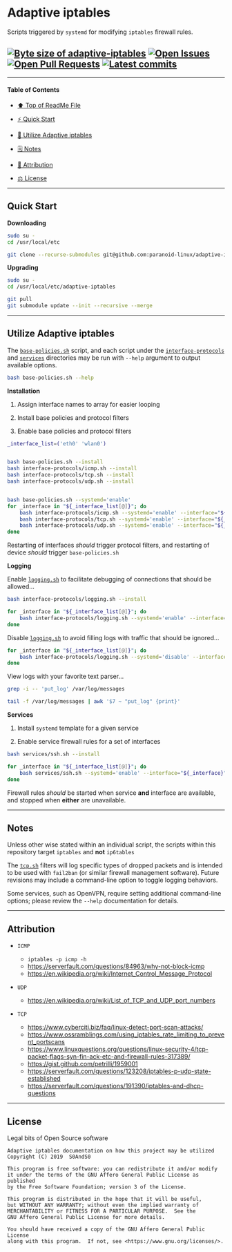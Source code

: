 # Adaptive iptables
[heading__title]:
  #adaptive-iptables
  "&#x2B06; Top of ReadMe File"


Scripts triggered by `systemd` for modifying `iptables` firewall rules.


## [![Byte size of adaptive-iptables][badge__master__adaptive_iptables__source_code]][adaptive_iptables__master__source_code] [![Open Issues][badge__issues__adaptive_iptables]][issues__adaptive_iptables] [![Open Pull Requests][badge__pull_requests__adaptive_iptables]][pull_requests__adaptive_iptables] [![Latest commits][badge__commits__adaptive_iptables__master]][commits__adaptive_iptables__master]



------


#### Table of Contents


- [:arrow_up: Top of ReadMe File][heading__title]

- [:zap: Quick Start][heading__quick_start]

- [:shell: Utilize Adaptive iptables][heading__utilize]

- [&#x1F5D2; Notes][heading__notes]

- [:card_index: Attribution][heading__attribution]

- [&#x2696; License][heading__license]


------



## Quick Start
[heading__quick_start]:
  #quick-start
  "&#9889; Perhaps as easy as one, 2.0,..."


**Downloading**


```Bash
sudo su -
cd /usr/local/etc

git clone --recurse-submodules git@github.com:paranoid-linux/adaptive-iptables.git
```


**Upgrading**


```Bash
sudo su -
cd /usr/local/etc/adaptive-iptables

git pull
git submodule update --init --recursive --merge
```

___


## Utilize Adaptive iptables
[heading__utilize]:
  #utilize-adaptive-iptables
  "&#x1F41A; How to make use of this repository on most Linux systems"


The [`base-policies.sh`][source__adaptive_iptables__base_policies] script, and each script under the [`interface-protocols`][source__adaptive_iptables__interface_protocols] and [`services`][source__adaptive_iptables__services] directories may be run with `--help` argument to output available options.


```Bash
bash base-policies.sh --help
```


**Installation**


1. Assign interface names to array for easier looping

2. Install base policies and protocol filters

3. Enable base policies and protocol filters


```Bash
_interface_list=('eth0' 'wlan0')


bash base-policies.sh --install
bash interface-protocols/icmp.sh --install
bash interface-protocols/tcp.sh --install
bash interface-protocols/udp.sh --install


bash base-policies.sh --systemd='enable'
for _interface in "${_interface_list[@]}"; do
    bash interface-protocols/icmp.sh --systemd='enable' --interface="${_interface}"
    bash interface-protocols/tcp.sh --systemd='enable' --interface="${_interface}"
    bash interface-protocols/udp.sh --systemd='enable' --interface="${_interface}"
done
```


Restarting of interfaces _should_ trigger protocol filters, and restarting of device _should_ trigger `base-policies.sh`


**Logging**


Enable [`logging.sh`][source__adaptive_iptables__logging] to facilitate debugging of connections that should be allowed...


```Bash
bash interface-protocols/logging.sh --install

for _interface in "${_interface_list[@]}"; do
    bash interface-protocols/logging.sh --systemd='enable' --interface="${_interface}"
done
```


Disable [`logging.sh`][source__adaptive_iptables__logging] to avoid filling logs with traffic that should be ignored...


```Bash
for _interface in "${_interface_list[@]}"; do
    bash interface-protocols/logging.sh --systemd='disable' --interface="${_interface}"
done
```


View logs with your favorite text parser...


```Bash
grep -i -- 'put_log' /var/log/messages

tail -f /var/log/messages | awk '$7 ~ "put_log" {print}'
```


**Services**


1. Install `systemd` template for a given service

2. Enable service firewall rules for a set of interfaces


```Bash
bash services/ssh.sh --install

for _interface in "${_interface_list[@]}"; do
    bash services/ssh.sh --systemd='enable' --interface="${_interface}"
done
```


Firewall rules _should_ be started when service **and** interface are available, and stopped when **either** are unavailable.


___


## Notes
[heading__notes]:
  #notes
  "&#x1F5D2; Additional resources and things to keep in mind when developing"


Unless other wise stated within an individual script, the scripts within this repository target `iptables` and **not** `ip6tables`


The [`tcp.sh`][source__adaptive_iptables__tcp] filters will log specific types of dropped packets and is intended to be used with `fail2ban` (or similar firewall management software). Future revisions may include a command-line option to toggle logging behaviors.


Some services, such as OpenVPN, require setting additional command-line options; please review the `--help` documentation for details.


___


## Attribution
[heading__attribution]:
  #attribution
  "&#x1F4C7; Resources that where helpful in building this project so far."


- `ICMP`

  - `iptables -p icmp -h`
  -  https://serverfault.com/questions/84963/why-not-block-icmp
  - https://en.wikipedia.org/wiki/Internet_Control_Message_Protocol

- `UDP`

  - https://en.wikipedia.org/wiki/List_of_TCP_and_UDP_port_numbers

- `TCP`

  - https://www.cyberciti.biz/faq/linux-detect-port-scan-attacks/
  - https://www.ossramblings.com/using_iptables_rate_limiting_to_prevent_portscans
  - https://www.linuxquestions.org/questions/linux-security-4/tcp-packet-flags-syn-fin-ack-etc-and-firewall-rules-317389/
  - https://gist.github.com/petrilli/1959001
  - https://serverfault.com/questions/123208/iptables-p-udp-state-established
  - https://serverfault.com/questions/191390/iptables-and-dhcp-questions


___


## License
[heading__license]:
  #license
  "&#x2696; Legal bits of Open Source software"


Legal bits of Open Source software


```
Adaptive iptables documentation on how this project may be utilized
Copyright (C) 2019  S0AndS0

This program is free software: you can redistribute it and/or modify
it under the terms of the GNU Affero General Public License as published
by the Free Software Foundation; version 3 of the License.

This program is distributed in the hope that it will be useful,
but WITHOUT ANY WARRANTY; without even the implied warranty of
MERCHANTABILITY or FITNESS FOR A PARTICULAR PURPOSE.  See the
GNU Affero General Public License for more details.

You should have received a copy of the GNU Affero General Public License
along with this program.  If not, see <https://www.gnu.org/licenses/>.
```



[badge__commits__adaptive_iptables__master]:
  https://img.shields.io/github/last-commit/paranoid-linux/adaptive-iptables/master.svg

[commits__adaptive_iptables__master]:
  https://github.com/paranoid-linux/adaptive-iptables/commits/master
  "&#x1F4DD; History of changes on this branch"


[adaptive_iptables__community]:
  https://github.com/paranoid-linux/adaptive-iptables/community
  "&#x1F331; Dedicated to functioning code"


[badge__issues__adaptive_iptables]:
  https://img.shields.io/github/issues/paranoid-linux/adaptive-iptables.svg

[issues__adaptive_iptables]:
  https://github.com/paranoid-linux/adaptive-iptables/issues
  "&#x2622; Search for and _bump_ existing issues or open new issues for project maintainer to address."


[badge__pull_requests__adaptive_iptables]:
  https://img.shields.io/github/issues-pr/paranoid-linux/adaptive-iptables.svg

[pull_requests__adaptive_iptables]:
  https://github.com/paranoid-linux/adaptive-iptables/pulls
  "&#x1F3D7; Pull Request friendly, though please check the Community guidelines"


[badge__master__adaptive_iptables__source_code]:
  https://img.shields.io/github/repo-size/paranoid-linux/adaptive-iptables

[adaptive_iptables__master__source_code]:
  https://github.com/paranoid-linux/adaptive-iptables
  "&#x2328; Project source code!"


[source__adaptive_iptables__base_policies]:
  https://github.com/paranoid-linux/adaptive-iptables/blob/master/base-policies.sh


[source__adaptive_iptables__interface_protocols]:
  https://github.com/paranoid-linux/adaptive-iptables/tree/master/interface-protocols

[source__adaptive_iptables__icmp]:
  https://github.com/paranoid-linux/adaptive-iptables/blob/master/interface-protocols/icmp.sh

[source__adaptive_iptables__logging]:
  https://github.com/paranoid-linux/adaptive-iptables/blob/master/interface-protocols/logging.sh

[source__adaptive_iptables__tcp]:
  https://github.com/paranoid-linux/adaptive-iptables/blob/master/interface-protocols/tcp.sh

[source__adaptive_iptables__udp]:
  https://github.com/paranoid-linux/adaptive-iptables/blob/master/interface-protocols/udp.sh



[source__adaptive_iptables__services]:
  https://github.com/paranoid-linux/adaptive-iptables/tree/master/services
